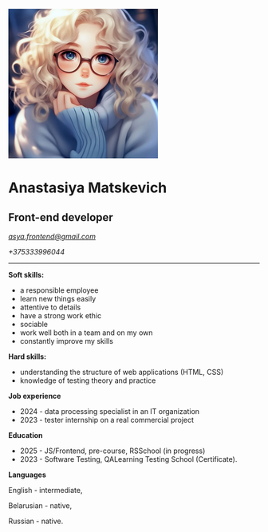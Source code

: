 ![avatar](./anime_avatar.png)
# **Anastasiya Matskevich**
## Front-end developer
*asya.frontend@gmail.com* 

*+375333996044*
***



**Soft skills:**
* a responsible employee 
* learn new things easily 
* attentive to details 
* have a strong work ethic
* sociable 
* work well both in a team and on my own 
* constantly improve my skills

**Hard skills:**
* understanding the structure of web applications (HTML, CSS)
* knowledge of testing theory and practice


**Job experience**
* 2024 - data processing specialist in an IT organization
* 2023 - tester internship on a real commercial project

**Education**
* 2025 - JS/Frontend, pre-course, RSSchool (in progress)
* 2023 - Software Testing, QALearning Testing School (Certificate).

**Languages**

English - intermediate,

Belarusian - native,

Russian - native.